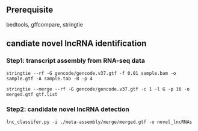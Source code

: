 
## Prerequisite

bedtools, gffcompare, stringtie


## candiate novel lncRNA identification

### Step1: transcript assembly from RNA-seq data

```
stringtie --rf -G gencode/gencode.v37.gtf -f 0.01 sample.bam -o sample.gtf -A sample.tab -B -p 4
```

```
stringtie --merge --rf -G gencode/gencode.v37.gtf -c 1 -l G -p 16 -o merged.gtf gtf.list
```


### Step2: candidate novel lncRNA detection
```
lnc_classifer.py -i ./meta-assembly/merge/merged.gtf -o novel_lncRNAs
```
